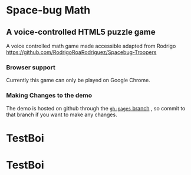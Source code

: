 # Space-bug Math
## A voice-controlled HTML5 puzzle game
A voice controlled math game made accessible adapted from Rodrigo https://github.com/RodrigoRoaRodriguez/Spacebug-Troopers

### Browser support
Currently this game can only be played on Google Chrome.

### Making Changes to the demo
The demo is hosted on github through the [`gh-pages` branch](https://github.com/RodrigoRoaRodriguez/Spacebug-Troopers/tree/gh-pages) , so commit to that branch if you want to make any changes.
# TestBoi
# TestBoi
